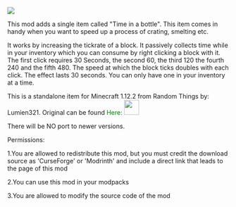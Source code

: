 <a href="https://discord.gg/bXgXTa6Wxs" rel="nofollow"><img src="https://img.shields.io/discord/1137202630125428868?color=f3f2f4&amp;label=Discord&amp;logo=Discord&amp;logoColor=4d57de&amp;style=for-the-badge"></a>

This mod adds a single item called "Time in a bottle". This item comes in handy when you want to speed up a process of crating, smelting etc.

It works by increasing the tickrate of a block.  It passively collects time while in your inventory which you can consume by right clicking a block with it. The first click requires 30 Seconds, the second 60, the third 120 the fourth 240 and the fifth 480. The speed at which the block ticks doubles with each click. The effect lasts 30 seconds. You can only have one in your inventory at a time.

This is a standalone item for Minecraft 1.12.2 from Random Things by: Lumien321. Original can be found
<font color="green"> Here: </font><a href=https://www.curseforge.com/minecraft/mc-mods/random-things><img src="https://github.com/AET9RNAL/ModAssets/releases/download/Assets/RTICON.png" alt="" width="34" height="34"></a>

There will be NO port to newer versions.


Permissions:

1.You are allowed to redistribute this mod, but you must credit the download source as 'CurseForge' or 'Modrinth' and include a direct link that leads to the page of this mod

2.You can use this mod in your modpacks

3.You are allowed to modify the source code of the mod











































